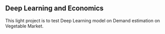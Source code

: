Deep Learning and Economics
--
This light project is to test Deep Learning model on Demand estimation
on Vegetable Market.

